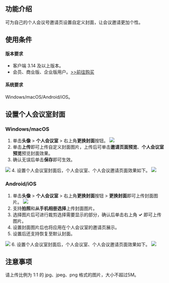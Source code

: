 ## 功能介绍
可为自己的个人会议号邀请页设置自定义封面，让会议邀请更加个性。

## 使用条件
#### 版本要求
- 客户端 3.14 及以上版本。
- 会员、商业版、企业版用户。[>>前往购买](https://meeting.tencent.com/buy/index.html?version=personal&mid=ts.p.help.wz)

#### 系统要求
Windows/macOS/Android/iOS。

## 设置个人会议室封面
### Windows/macOS
1. 单击**头像** > **个人会议室** > 右上角**更换封面**按钮。
![](https://qcloudimg.tencent-cloud.cn/raw/1e4b489e2839d4ccd743c6787c87fe9b.png)
2. 单击**上传**即可上传自定义封面图片，上传后可单击**邀请页面预览**、**个人会议室预览**预览封面效果。
3. 确认无误后单击**保存**即可生效。

![](https://qcloudimg.tencent-cloud.cn/raw/c5b5944c9f50637d209dee6aecf331d0.png)
4. 设置个人会议室封面后，个人会议室、个人会议邀请页面效果如下。
![](https://qcloudimg.tencent-cloud.cn/raw/f6f1c713059447d362623116e3dc1226.png)

### Android/iOS
1. 单击**头像** > **个人会议室** > 右上角**更换封面**按钮 > **更换封面**即可上传封面图片。
![](https://qcloudimg.tencent-cloud.cn/raw/42462632e624dd7395a9e4ea2744ef0b.png)
2. 支持**拍照**和**从手机相册选择**上传封面图片。
3. 选择图片后可进行裁剪选择需要显示的部分，确认后单击右上角 **&#10003;** 即可上传图片。
4. 设置封面图片后也将应用在个人会议室的邀请页展示。
5. 设置后还支持恢复至默认封面。

![](https://qcloudimg.tencent-cloud.cn/raw/3210d18b13289e85ad5d1aebd4375d0f.png)
6. 设置个人会议室封面后，个人会议室、个人会议邀请页面效果如下。
![](https://qcloudimg.tencent-cloud.cn/raw/8766a8d87dfed6a3992c5c7d884c3243.png)

## 注意事项
请上传比例为 1:1 的 jpg、jpeg、png 格式的图片，大小不超过5M。


